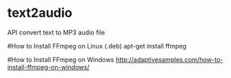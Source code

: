 # text2audio
API convert text to MP3 audio file

#How to Install FFmpeg on Linux (.deb)
apt-get install ffmpeg

#How to Install FFmpeg on Windows
http://adaptivesamples.com/how-to-install-ffmpeg-on-windows/